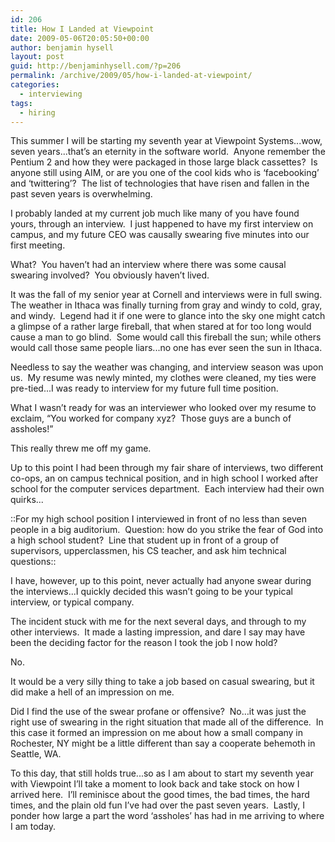 ```yaml
---
id: 206
title: How I Landed at Viewpoint
date: 2009-05-06T20:05:50+00:00
author: benjamin hysell
layout: post
guid: http://benjaminhysell.com/?p=206
permalink: /archive/2009/05/how-i-landed-at-viewpoint/
categories:
  - interviewing
tags:
  - hiring
---
```

This summer I will be starting my seventh year at Viewpoint Systems...wow, seven years...that’s an eternity in the software world.  Anyone remember the Pentium 2 and how they were packaged in those large black cassettes?  Is anyone still using AIM, or are you one of the cool kids who is ‘facebooking’ and ‘twittering’?  The list of technologies that have risen and fallen in the past seven years is overwhelming.

I probably landed at my current job much like many of you have found yours, through an interview.  I just happened to have my first interview on campus, and my future CEO was causally swearing five minutes into our first meeting.

What?  You haven’t had an interview where there was some causal swearing involved?  You obviously haven’t lived.

It was the fall of my senior year at Cornell and interviews were in full swing.  The weather in Ithaca was finally turning from gray and windy to cold, gray, and windy.  Legend had it if one were to glance into the sky one might catch a glimpse of a rather large fireball, that when stared at for too long would cause a man to go blind.  Some would call this fireball the sun; while others would call those same people liars...no one has ever seen the sun in Ithaca.

Needless to say the weather was changing, and interview season was upon us.  My resume was newly minted, my clothes were cleaned, my ties were pre-tied...I was ready to interview for my future full time position.

What I wasn’t ready for was an interviewer who looked over my resume to exclaim, “You worked for company xyz?  Those guys are a bunch of assholes!”

This really threw me off my game.

Up to this point I had been through my fair share of interviews, two different co-ops, an on campus technical position, and in high school I worked after school for the computer services department.  Each interview had their own quirks...

::For my high school position I interviewed in front of no less than seven people in a big auditorium.  Question: how do you strike the fear of God into a high school student?  Line that student up in front of a group of supervisors, upperclassmen, his CS teacher, and ask him technical questions::

I have, however, up to this point, never actually had anyone swear during the interviews...I quickly decided this wasn’t going to be your typical interview, or typical company.

The incident stuck with me for the next several days, and through to my other interviews.  It made a lasting impression, and dare I say may have been the deciding factor for the reason I took the job I now hold?

No.

It would be a very silly thing to take a job based on casual swearing, but it did make a hell of an impression on me.

Did I find the use of the swear profane or offensive?  No…it was just the right use of swearing in the right situation that made all of the difference.  In this case it formed an impression on me about how a small company in Rochester, NY might be a little different than say a cooperate behemoth in Seattle, WA.

To this day, that still holds true...so as I am about to start my seventh year with Viewpoint I’ll take a moment to look back and take stock on how I arrived here.  I’ll reminisce about the good times, the bad times, the hard times, and the plain old fun I’ve had over the past seven years.  Lastly, I ponder how large a part the word ‘assholes’ has had in me arriving to where I am today.